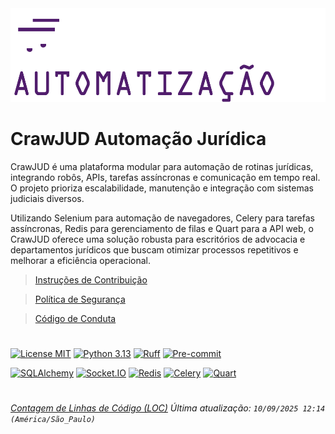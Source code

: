 <div align="center"><img src="./crawjud/logo.png" alt="" height="150"></div>

# CrawJUD Automação Jurídica

CrawJUD é uma plataforma modular para automação de rotinas jurídicas, integrando robôs,
APIs, tarefas assíncronas e comunicação em tempo real. O projeto prioriza escalabilidade,
manutenção e integração com sistemas judiciais diversos.

Utilizando Selenium para automação de navegadores, Celery para tarefas assíncronas, Redis
para gerenciamento de filas e Quart para a API web, o CrawJUD oferece uma solução robusta
para escritórios de advocacia e departamentos jurídicos que buscam otimizar processos
repetitivos e melhorar a eficiência operacional.

> [Instruções de Contribuição](./docs/CONTRIBUTING.md)

> [Política de Segurança](./docs/SECURITY.md)

> [Código de Conduta](./docs/CODE_OF_CONDUCT.md)

#

[![License MIT](https://img.shields.io/badge/licence-MIT-blue.svg?style=for-the-badge)](./LICENSE)
[![Python 3.13](https://shields.io/badge/python-3.13%20-green?style=for-the-badge&logo=python)](https://python.org/downloads/release/python-3132/)
[![Ruff](https://img.shields.io/endpoint?url=https://raw.githubusercontent.com/astral-sh/ruff/main/assets/badge/v2.json&style=for-the-badge)](https://github.com/astral-sh/ruff)
[![Pre-commit](https://img.shields.io/badge/pre--commit-enabled-brightgreen?style=for-the-badge&logo=pre-commit)](https://github.com/pre-commit/pre-commit)

[![SQLAlchemy](https://img.shields.io/badge/SQLAlchemy-306998?style=for-the-badge&logo=python&logoColor=white)](https://www.sqlalchemy.org/)
[![Socket.IO](https://img.shields.io/badge/Socket.IO-010101?style=for-the-badge&logo=socket.io&logoColor=white)](https://socket.io/)
[![Redis](https://img.shields.io/badge/Redis-DC382D?style=for-the-badge&logo=redis&logoColor=white)](https://redis.io/)
[![Celery](https://img.shields.io/badge/celery-%23a9cc54.svg?style=for-the-badge&logo=celery&logoColor=ddf4a4)](https://docs.celeryq.dev/en/stable/#)
[![Quart](https://img.shields.io/badge/Quart-8A2BE2?style=for-the-badge)](https://quart.palletsprojects.com/en/stable/)

#

[_Contagem de Linhas de Código (LOC)_](./docs/CONTAGEM.md)
_Última atualização: `10/09/2025 12:14 (América/São_Paulo)`_
